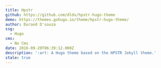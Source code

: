 ```yaml
---
title: Hpstr
github: https://github.com/dldx/hpstr-hugo-theme
demo: https://themes.gohugo.io/theme/hpstr-hugo-theme/
author: Durand D'souza
ssg:
  - Hugo
cms:
  - No Cms
date: 2016-09-20T06:39:12.000Z
description: ':art: A Hugo theme based on the HPSTR Jekyll theme.'
stale: true
---
```

